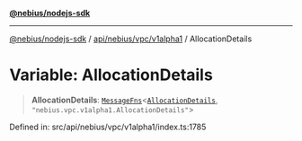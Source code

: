 [**@nebius/nodejs-sdk**](../../../../../README.md)

***

[@nebius/nodejs-sdk](../../../../../README.md) / [api/nebius/vpc/v1alpha1](../README.md) / AllocationDetails

# Variable: AllocationDetails

> **AllocationDetails**: [`MessageFns`](../../../../../runtime/protos/core/interfaces/MessageFns.md)\<[`AllocationDetails`](../interfaces/AllocationDetails.md), `"nebius.vpc.v1alpha1.AllocationDetails"`\>

Defined in: src/api/nebius/vpc/v1alpha1/index.ts:1785
